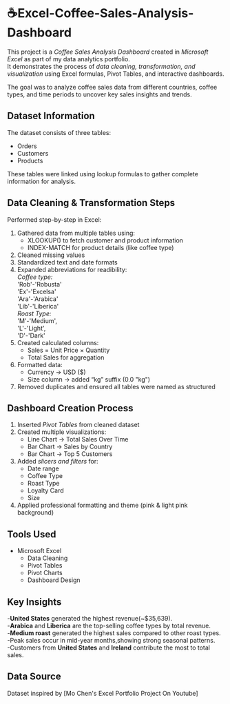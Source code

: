 # ☕Excel-Coffee-Sales-Analysis-Dashboard

This project is a *Coffee Sales Analysis Dashboard* created in *Microsoft Excel* as part of my data analytics portfolio.  
It demonstrates the process of *data cleaning, transformation, and visualization* using Excel formulas, Pivot Tables, and interactive dashboards.  

The goal was to analyze coffee sales data from different countries, coffee types, and time periods to uncover key sales insights and trends.

## Dataset Information
The dataset consists of three tables:
- Orders
- Customers
- Products

These tables were linked using lookup formulas to gather complete information for analysis.

## Data Cleaning & Transformation Steps
Performed step-by-step in Excel:
1. Gathered data from multiple tables using:
   - XLOOKUP() to fetch customer and product information  
   - INDEX-MATCH for product details (like coffee type)
2. Cleaned missing values
3. Standardized text and date formats
4. Expanded abbreviations for readibility:<br>
   *Coffee type:*<br>
   'Rob'-'Robusta'<br>
   'Ex'-'Excelsa'<br>
   'Ara'-'Arabica'<br>
   'Lib'-'Liberica'<br>
   *Roast Type:*<br>
   'M'-'Medium',<br>
   'L'-'Light',<br>
   'D'-'Dark'<br>
5. Created calculated columns:
   - Sales = Unit Price × Quantity
   - Total Sales for aggregation
6. Formatted data:
   - Currency → USD ($)
   - Size column → added “kg” suffix (0.0 "kg")
7. Removed duplicates and ensured all tables were named as structured
## Dashboard Creation Process
1. Inserted *Pivot Tables* from cleaned dataset  
2. Created multiple visualizations:
   - Line Chart → Total Sales Over Time
   - Bar Chart → Sales by Country
   - Bar Chart → Top 5 Customers
3. Added *slicers and filters* for:
   - Date range
   - Coffee Type
   - Roast Type
   - Loyalty Card
   - Size
4. Applied professional formatting and theme (pink & light pink background)
## Tools Used
- Microsoft Excel
  - Data Cleaning
  - Pivot Tables
  - Pivot Charts
  - Dashboard Design
## Key Insights
   -**United States** generated the highest revenue(~$35,639).<br>
   -**Arabica** and **Liberica** are the top-selling coffee types by total revenue.<br>
   -**Medium roast** generated the highest sales compared to other roast types.<br>
   -Peak sales occur in mid-year months,showing strong seasonal patterns.<br>
   -Customers from **United States** and **Ireland** contribute the most to total sales.<br>

## Data Source
Dataset inspired by [Mo Chen's Excel Portfolio Project On Youtube]


